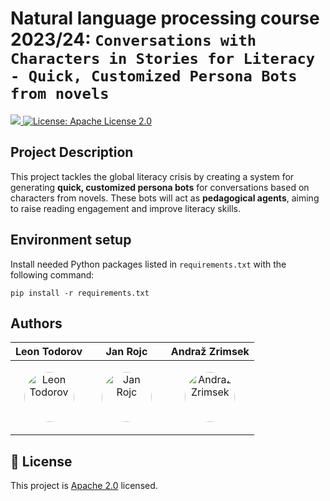 # Natural language processing course 2023/24: `Conversations with Characters in Stories for Literacy - Quick, Customized Persona Bots from novels`

<a href="https://github.com/UL-FRI-NLP-2023-2024/ul-fri-nlp-course-project-frigpt/blob/master/LICENSE">
	<img src="https://img.shields.io/badge/python-%2314354C.svg?&logo=python&logoColor=yellow" target="_blank" />
</a>
<a href="https://github.com/UL-FRI-NLP-2023-2024/ul-fri-nlp-course-project-frigpt/blob/master/LICENSE">
	<img alt="License: Apache License 2.0" src="https://img.shields.io/github/license/saltstack/salt" target="_blank" />
</a>


## Project Description
This project tackles the global literacy crisis by creating a system for generating **quick, customized persona bots** for conversations based on characters from novels. These bots will act as **pedagogical agents**, aiming to raise reading engagement and improve literacy skills.


## Environment setup
Install needed Python packages listed in `requirements.txt` with the following command:
```
pip install -r requirements.txt
```


## Authors

| **Leon Todorov** | &nbsp;&nbsp;&nbsp;&nbsp;&nbsp;**Jan Rojc**&nbsp;&nbsp;&nbsp;&nbsp;&nbsp; | **Andraž Zrimsek** |
|--------------|--------------------|---------------|
| <p align="center">[<img src="https://github.com/LeonTodorov.png" alt="Leon Todorov" width="80px" style="border-radius: 50%;"/>](https://github.com/LeonTodorov)<p/> | <p align="center">[<img src="https://github.com/JanRojc.png" alt="Jan Rojc" width="80px" style="border-radius: 50%;"/>](https://github.com/JanRojc)<p/> | <p align="center">[<img src="https://github.com/AndrazZrimsek.png" alt="Andraž Zrimsek" width="80px" style="border-radius: 50%;"/>](https://github.com/AndrazZrimsek)<p/> |




## 📝 License
This project is [Apache 2.0](https://github.com/UL-FRI-NLP-2023-2024/ul-fri-nlp-course-project-frigpt/blob/master/LICENSE) licensed.
